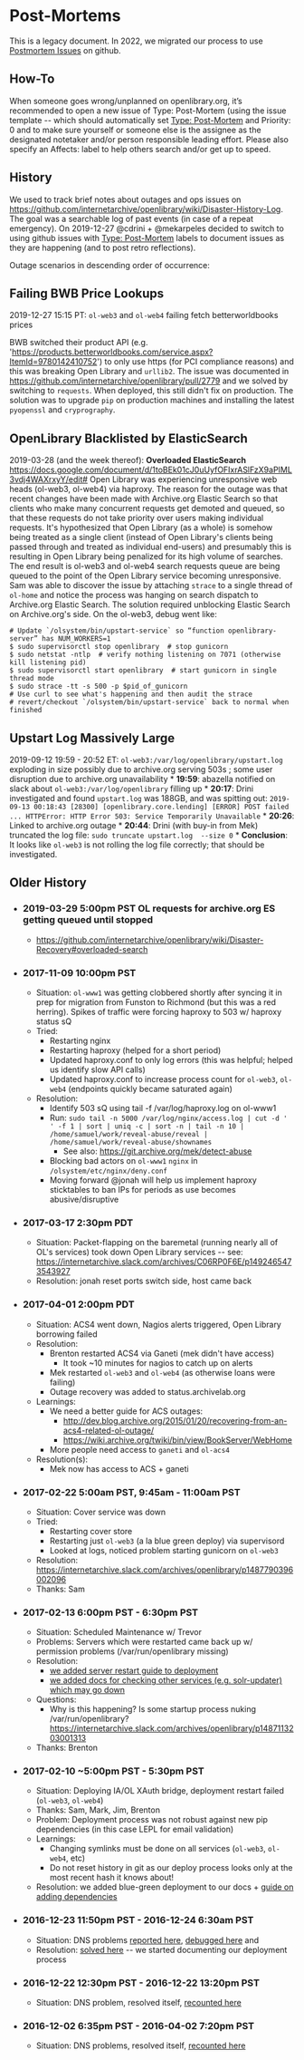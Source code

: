 # Post-Mortems

This is a legacy document. In 2022, we migrated our process to use [Postmortem Issues](https://github.com/internetarchive/openlibrary/issues?q=is%3Aissue+label%3A%22Type%3A+Post-Mortem%22) on github.

## How-To

When someone goes wrong/unplanned on openlibrary.org, it’s recommended to open a new issue of Type: Post-Mortem (using the issue template -- which should automatically set [Type: Post-Mortem](https://github.com/internetarchive/openlibrary/issues?utf8=%E2%9C%93&q=label%3A%22Type%3A+Post-Mortem%22+) and Priority: 0 and to make sure yourself or someone else is the assignee as the designated notetaker and/or person responsible leading effort.  Please also specify an Affects: label to help others search and/or get up to speed.

## History

We used to track brief notes about outages and ops issues on https://github.com/internetarchive/openlibrary/wiki/Disaster-History-Log. The goal was a searchable log of past events (in case of a repeat emergency). On 2019-12-27 @cdrini + @mekarpeles decided to switch to using github issues with [Type: Post-Mortem](https://github.com/internetarchive/openlibrary/issues?utf8=%E2%9C%93&q=label%3A%22Type%3A+Post-Mortem%22+)  labels to document issues as they are happening (and to post retro reflections).

Outage scenarios in descending order of occurrence:

## Failing BWB Price Lookups

2019-12-27 15:15 PT: `ol-web3` and `ol-web4` failing fetch betterworldbooks prices

BWB switched their product API (e.g. 'https://products.betterworldbooks.com/service.aspx?ItemId=9780142410752') to only use https (for PCI compliance reasons) and this was breaking Open Library and `urllib2`. The issue was documented in https://github.com/internetarchive/openlibrary/pull/2779 and we solved by switching to `requests`. When deployed, this still didn't fix on production. The solution was to upgrade `pip` on production machines and installing the latest `pyopenssl` and `cryprography`.

## OpenLibrary Blacklisted by ElasticSearch

2019-03-28 (and the week thereof): **Overloaded ElasticSearch** https://docs.google.com/document/d/1toBEk01cJ0uUyfOFIxrASlFzX9aPIML3vdj4WAXrxyY/edit# Open Library was experiencing unresponsive web heads (ol-web3, ol-web4) via haproxy. The reason for the outage was that recent changes have been made with Archive.org Elastic Search so that clients who make many concurrent requests get demoted and queued, so that these requests do not take priority over users making individual requests. It's hypothesized that Open Library (as a whole) is somehow being treated as a single client (instead of Open Library's clients being passed through and treated as individual end-users) and presumably this is resulting in Open Library being penalized for its high volume of searches. The end result is ol-web3 and ol-web4 search requests queue are being queued to the point of the Open Library service becoming unresponsive. Sam was able to discover the issue by attaching `strace` to a single thread of `ol-home` and notice the process was hanging on search dispatch to Archive.org Elastic Search. The solution required unblocking Elastic Search on Archive.org's side. On the ol-web3, debug went like:
```
# Update `/olsystem/bin/upstart-service` so “function openlibrary-server” has NUM_WORKERS=1 
$ sudo supervisorctl stop openlibrary  # stop gunicorn
$ sudo netstat -ntlp  # verify nothing listening on 7071 (otherwise kill listening pid)
$ sudo supervisorctl start openlibrary  # start gunicorn in single thread mode
$ sudo strace -tt -s 500 -p $pid_of_gunicorn
# Use curl to see what's happening and then audit the strace
# revert/checkout `/olsystem/bin/upstart-service` back to normal when finished
```

## Upstart Log Massively Large

2019-09-12 19:59 - 20:52 ET: `ol-web3:/var/log/openlibrary/upstart.log` exploding in size possibly due to archive.org serving 503s ; some user disruption due to archive.org unavailability
       * **19:59**: abazella notified on slack about `ol-web3:/var/log/openlibrary` filling up
       * **20:17**: Drini investigated and found `upstart.log` was 188GB, and was spitting out:
         ```
         2019-09-13 00:18:43 [28300] [openlibrary.core.lending] [ERROR] POST failed
         ...
         HTTPError: HTTP Error 503: Service Temporarily Unavailable
         ```
       * **20:26**: Linked to archive.org outage
       * **20:44**: Drini (with buy-in from Mek) truncated the log file: `sudo truncate upstart.log  --size 0`
       * **Conclusion**: It looks like `ol-web3` is not rolling the log file correctly; that should be investigated.

## Older History

   * ### 2019-03-29 5:00pm PST OL requests for archive.org ES getting queued until stopped
      * https://github.com/internetarchive/openlibrary/wiki/Disaster-Recovery#overloaded-search
   * ### 2017-11-09 10:00pm PST
      * Situation: `ol-www1` was getting clobbered shortly after syncing it in prep for migration from Funston to Richmond (but this was a red herring). Spikes of traffic were forcing haproxy to 503 w/ haproxy status sQ
      * Tried:
         * Restarting nginx
         * Restarting haproxy (helped for a short period)
         * Updated haproxy.conf to only log errors (this was helpful; helped us identify slow API calls)
         * Updated haproxy.conf to increase process count for `ol-web3`, `ol-web4` (endpoints quickly became saturated again)
      * Resolution:
         * Identify 503 sQ using tail -f /var/log/haproxy.log on ol-www1
         * Run: `sudo tail -n 5000 /var/log/nginx/access.log | cut -d ' ' -f 1 | sort | uniq -c | sort -n | tail -n 10 | /home/samuel/work/reveal-abuse/reveal | /home/samuel/work/reveal-abuse/shownames`
            * See also: https://git.archive.org/mek/detect-abuse
         * Blocking bad actors on `ol-www1` `nginx` in `/olsystem/etc/nginx/deny.conf`
         * Moving forward @jonah will help us implement haproxy sticktables to ban IPs for periods as use becomes abusive/disruptive
   * ### 2017-03-17 2:30pm PDT
      * Situation: Packet-flapping on the baremetal (running nearly all of OL's services) took down Open Library services -- see: https://internetarchive.slack.com/archives/C06RP0F6E/p1492465473543927
      * Resolution: jonah reset ports switch side, host came back
   * ### 2017-04-01 2:00pm PDT
      * Situation: ACS4 went down, Nagios alerts triggered, Open Library borrowing failed
      * Resolution:
         * Brenton restarted ACS4 via Ganeti (mek didn't have access)
            * It took ~10 minutes for nagios to catch up on alerts
         * Mek restarted `ol-web3` and `ol-web4` (as otherwise loans were failing)
         * Outage recovery was added to status.archivelab.org
      * Learnings:
         * We need a better guide for ACS outages:
            * http://dev.blog.archive.org/2015/01/20/recovering-from-an-acs4-related-ol-outage/
            * https://wiki.archive.org/twiki/bin/view/BookServer/WebHome
         * More people need access to `ganeti` and `ol-acs4`
      * Resolution(s):
         * Mek now has access to ACS + ganeti
   * ### 2017-02-22 5:00am PST, 9:45am - 11:00am PST
      * Situation: Cover service was down
      * Tried:
         * Restarting cover store
         * Restarting just `ol-web3` (a la blue green deploy) via supervisord
         * Looked at logs, noticed problem starting gunicorn on `ol-web3`
      * Resolution: https://internetarchive.slack.com/archives/openlibrary/p1487790396002096
      * Thanks: Sam
   * ### 2017-02-13 6:00pm PST - 6:30pm PST
      * Situation: Scheduled Maintenance w/ Trevor
      * Problems: Servers which were restarted came back up w/ permission problems (/var/run/openlibrary missing)
      * Resolution:
         * [we added server restart guide to deployment](Deployment-Scratchpad#handling-server-reboot)
         * [we added docs for checking other services (e.g. solr-updater) which may go down](Deployment-Scratchpad#verify-deployment)
      * Questions:
         * Why is this happening? Is some startup process nuking /var/run/openlibrary? https://internetarchive.slack.com/archives/openlibrary/p1487113203001313
      * Thanks: Brenton
   * ### 2017-02-10 ~5:00pm PST - 5:30pm PST
      * Situation: Deploying IA/OL XAuth bridge, deployment restart failed (`ol-web3`, `ol-web4`)
      * Thanks: Sam, Mark, Jim, Brenton
      * Problem: Deployment process was not robust against new pip dependencies (in this case LEPL for email validation)
      * Learnings:
         * Changing symlinks must be done on all services (`ol-web3`, `ol-web4`, etc)
         * Do not reset history in git as our deploy process looks only at the most recent hash it knows about!
      * Resolution: we added blue-green deployment to our docs + [guide on adding dependencies](Deployment-Scratchpad#satisfying-dependency-changes)
   * ### 2016-12-23 11:50pm PST - 2016-12-24 6:30am PST
      * Situation: DNS problems [reported here](https://internetarchive.slack.com/archives/openlibrary/p1482593478000364), [debugged here](https://internetarchive.slack.com/archives/ops/p1482564582000350) and
      * Resolution: [solved here](https://internetarchive.slack.com/archives/openlibrary/p1482593478000364) -- we started documenting our deployment process
   * ### 2016-12-22 12:30pm PST - 2016-12-22 13:20pm PST
      * Situation: DNS problem, resolved itself, [recounted here](https://internetarchive.slack.com/archives/ops/p1482440491000312)
   * ### 2016-12-02 6:35pm PST - 2016-04-02 7:20pm PST
      * Situation: DNS problems, resolved itself, [recounted here](https://internetarchive.slack.com/archives/ops/p1480732524002014)
